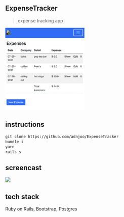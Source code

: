 ## ExpenseTracker

> expense tracking app

<!-- ## [demo](https://expensetracker2.herokuapp.com/) -->

[<img src='./scrn3.png' width='250'>](https://expensetracker2.herokuapp.com/)

## instructions
```
git clone https://github.com/adnjoo/ExpenseTracker
bundle i
yarn
rails s
```
## screencast 
[<img src='https://img.youtube.com/vi/G8bcbaUSt9M/0.jpg' width='250'>](https://www.youtube.com/watch?v=G8bcbaUSt9M)

## tech stack

Ruby on Rails, Bootstrap, Postgres

